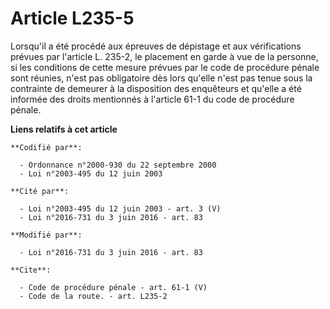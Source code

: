 # Article L235-5

Lorsqu'il a été procédé aux épreuves de dépistage et aux vérifications prévues par l'article L. 235-2, le placement en garde
à vue de la personne, si les conditions de cette mesure prévues par le code de procédure pénale sont réunies, n'est pas
obligatoire dès lors qu'elle n'est pas tenue sous la contrainte de demeurer à la disposition des enquêteurs et qu'elle a été
informée des droits mentionnés à l'article 61-1 du code de procédure pénale.

**Liens relatifs à cet article**

	**Codifié par**:

	  - Ordonnance n°2000-930 du 22 septembre 2000
	  - Loi n°2003-495 du 12 juin 2003

	**Cité par**:

	  - Loi n°2003-495 du 12 juin 2003 - art. 3 (V)
	  - Loi n°2016-731 du 3 juin 2016 - art. 83

	**Modifié par**:

	  - Loi n°2016-731 du 3 juin 2016 - art. 83

	**Cite**:

	  - Code de procédure pénale - art. 61-1 (V)
	  - Code de la route. - art. L235-2
